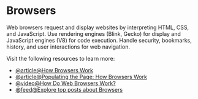 # Browsers

Web browsers request and display websites by interpreting HTML, CSS, and JavaScript. Use rendering engines (Blink, Gecko) for display and JavaScript engines (V8) for code execution. Handle security, bookmarks, history, and user interactions for web navigation.

Visit the following resources to learn more:

- [@article@How Browsers Work](https://www.ramotion.com/blog/what-is-web-browser/)
- [@article@Populating the Page: How Browsers Work](https://developer.mozilla.org/en-US/docs/Web/Performance/Guides/How_browsers_work)
- [@video@How Do Web Browsers Work?](https://www.youtube.com/watch?v=5rLFYtXHo9s)
- [@feed@Explore top posts about Browsers](https://app.daily.dev/tags/browsers?ref=roadmapsh)